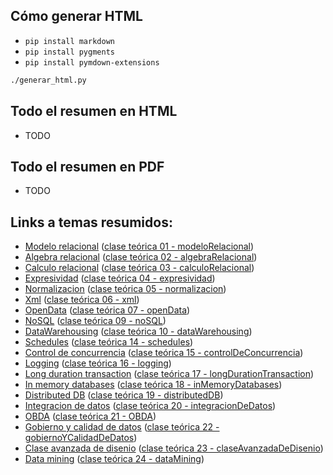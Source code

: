 ## Cómo generar HTML
* `pip install markdown`
* `pip install pygments`
* `pip install pymdown-extensions`

```sh
./generar_html.py
```

## Todo el resumen en HTML
* TODO

## Todo el resumen en PDF
* TODO

## Links a temas resumidos:

* [Modelo relacional](01-modeloRelacional.md) ([clase teórica 01 - modeloRelacional](../teoricas/ct01-modeloRelacional.pdf))
* [Algebra relacional](02-algebraRelacional.md) ([clase teórica 02 - algebraRelacional](../teoricas/ct02-algebraRelacional.pdf))
* [Calculo relacional](03-calculoRelacional.md) ([clase teórica 03 - calculoRelacional](../teoricas/ct03-calculoRelacional.pdf))
* [Expresividad](04-expresividad.md) ([clase teórica 04 - expresividad](../teoricas/ct04-expresividad.pdf))
* [Normalizacion](05-normalizacion.md) ([clase teórica 05 - normalizacion](../teoricas/ct05-normalizacion.pdf))
* [Xml](06-xml.md) ([clase teórica 06 - xml](../teoricas/ct06-xml.pdf))
* [OpenData](07-openData.md) ([clase teórica 07 - openData](../teoricas/ct07-openData.pdf))
* [NoSQL](09-noSQL.md) ([clase teórica 09 - noSQL](../teoricas/ct09-noSQL.pdf))
* [DataWarehousing](10-dataWarehousing.md) ([clase teórica 10 - dataWarehousing](../teoricas/ct10-dataWarehousing.pdf))
* [Schedules](14-schedules.md) ([clase teórica 14 - schedules](../teoricas/ct14-schedules.pdf))
* [Control de concurrencia](15-controlDeConcurrencia.md) ([clase teórica 15 - controlDeConcurrencia](../teoricas/ct15-controlDeConcurrencia.pdf))
* [Logging](16-logging.md) ([clase teórica 16 - logging](../teoricas/ct16-logging.pdf))
* [Long duration transaction](17-longDurationTransaction.md) ([clase teórica 17 - longDurationTransaction](../teoricas/ct17-longDurationTransaction.pdf))
* [In memory databases](18-inMemoryDatabases.md) ([clase teórica 18 - inMemoryDatabases](../teoricas/ct18-inMemoryDatabases.pdf))
* [Distributed DB](19-distributedDB.md) ([clase teórica 19 - distributedDB](../teoricas/ct19-distributedDB.pdf))
* [Integracion de datos](20-integracionDeDatos.md) ([clase teórica 20 - integracionDeDatos](../teoricas/ct20-integracionDeDatos.pdf))
* [OBDA](21-OBDA.md) ([clase teórica 21 - OBDA](../teoricas/ct21-OBDA.pdf))
* [Gobierno y calidad de datos](22-gobiernoYCalidadDeDatos.md) ([clase teórica 22 - gobiernoYCalidadDeDatos](../teoricas/ct22-gobiernoYCalidadDeDatos.pdf))
* [Clase avanzada de disenio](23-claseAvanzadaDeDisenio.md) ([clase teórica 23 - claseAvanzadaDeDisenio](../teoricas/ct23-claseAvanzadaDeDisenio.pdf))
* [Data mining](24-dataMining.md) ([clase teórica 24 - dataMining](../teoricas/ct24-dataMining.pdf))

